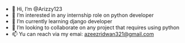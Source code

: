 - 👋 Hi, I’m @Arizzy123
- 👀 I’m interested in any internship role on python developer 
- 🌱 I’m currently learning django developer
- 💞️ I’m looking to collaborate on any project that requires using python
- 📫 Yu can reach via my emai: azeezridwan321@gmail.com

<!---
Arizzy123/Arizzy123 is a ✨ special ✨ repository because its `README.md` (this file) appears on your GitHub profile.
You can click the Preview link to take a look at your changes.
--->
